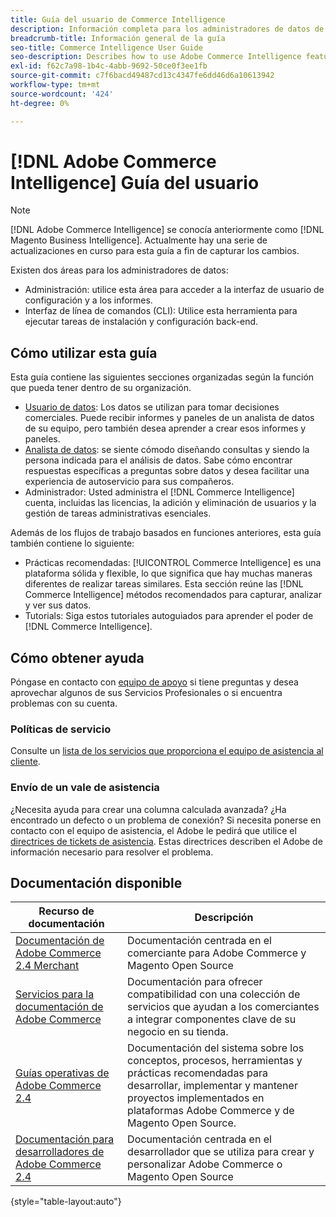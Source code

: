 ```yaml
---
title: Guía del usuario de Commerce Intelligence
description: Información completa para los administradores de datos de Commerce Intelligence.
breadcrumb-title: Información general de la guía
seo-title: Commerce Intelligence User Guide
seo-description: Describes how to use Adobe Commerce Intelligence features used to gain insights from Adobe Commerce or Magento Open Source data, along with other third-party data sources.
exl-id: f62c7a98-1b4c-4abb-9692-50ce0f3ee1fb
source-git-commit: c7f6bacd49487cd13c4347fe6dd46d6a10613942
workflow-type: tm+mt
source-wordcount: '424'
ht-degree: 0%

---
```



# [!DNL Adobe Commerce Intelligence] Guía del usuario

>[!NOTE]
>
>[!DNL Adobe Commerce Intelligence] se conocía anteriormente como [!DNL Magento Business Intelligence]. Actualmente hay una serie de actualizaciones en curso para esta guía a fin de capturar los cambios.

Existen dos áreas para los administradores de datos:

- Administración: utilice esta área para acceder a la interfaz de usuario de configuración y a los informes.
- Interfaz de línea de comandos (CLI): Utilice esta herramienta para ejecutar tareas de instalación y configuración back-end.

## Cómo utilizar esta guía

Esta guía contiene las siguientes secciones organizadas según la función que pueda tener dentro de su organización.

- [Usuario de datos](data-user.md): Los datos se utilizan para tomar decisiones comerciales. Puede recibir informes y paneles de un analista de datos de su equipo, pero también desea aprender a crear esos informes y paneles.
- [Analista de datos](data-analyst.md): se siente cómodo diseñando consultas y siendo la persona indicada para el análisis de datos. Sabe cómo encontrar respuestas específicas a preguntas sobre datos y desea facilitar una experiencia de autoservicio para sus compañeros.
- Administrador: Usted administra el [!DNL Commerce Intelligence] cuenta, incluidas las licencias, la adición y eliminación de usuarios y la gestión de tareas administrativas esenciales.

Además de los flujos de trabajo basados en funciones anteriores, esta guía también contiene lo siguiente:

- Prácticas recomendadas: [!UICONTROL Commerce Intelligence] es una plataforma sólida y flexible, lo que significa que hay muchas maneras diferentes de realizar tareas similares. Esta sección reúne las [!DNL Commerce Intelligence] métodos recomendados para capturar, analizar y ver sus datos.
- Tutorials: Siga estos tutoriales autoguiados para aprender el poder de [!DNL Commerce Intelligence].

## Cómo obtener ayuda

Póngase en contacto con [equipo de apoyo](https://experienceleague.adobe.com/docs/commerce-knowledge-base/kb/troubleshooting/miscellaneous/mbi-service-policies.html) si tiene preguntas y desea aprovechar algunos de sus Servicios Profesionales o si encuentra problemas con su cuenta.

### Políticas de servicio

Consulte un [lista de los servicios que proporciona el equipo de asistencia al cliente](https://experienceleague.adobe.com/docs/commerce-knowledge-base/kb/troubleshooting/miscellaneous/mbi-service-policies.html).

### Envío de un vale de asistencia

¿Necesita ayuda para crear una columna calculada avanzada? ¿Ha encontrado un defecto o un problema de conexión? Si necesita ponerse en contacto con el equipo de asistencia, el Adobe le pedirá que utilice el [directrices de tickets de asistencia](https://experienceleague.adobe.com/docs/commerce-knowledge-base/kb/troubleshooting/miscellaneous/mbi-service-policies.html). Estas directrices describen el Adobe de información necesario para resolver el problema.

## Documentación disponible

| Recurso de documentación | Descripción |
|----------------------- | ----------- |
| [Documentación de Adobe Commerce 2.4 Merchant](https://experienceleague.adobe.com/docs/commerce-admin/user-guides/home.html) | Documentación centrada en el comerciante para Adobe Commerce y Magento Open Source |
| [Servicios para la documentación de Adobe Commerce](https://experienceleague.adobe.com/docs/commerce-merchant-services/user-guides/home.html) | Documentación para ofrecer compatibilidad con una colección de servicios que ayudan a los comerciantes a integrar componentes clave de su negocio en su tienda. |
| [Guías operativas de Adobe Commerce 2.4](https://experienceleague.adobe.com/docs/commerce-operations/operational-guides/home.html) | Documentación del sistema sobre los conceptos, procesos, herramientas y prácticas recomendadas para desarrollar, implementar y mantener proyectos implementados en plataformas Adobe Commerce y de Magento Open Source. |
| [Documentación para desarrolladores de Adobe Commerce 2.4](https://developer.adobe.com/commerce/) | Documentación centrada en el desarrollador que se utiliza para crear y personalizar Adobe Commerce o Magento Open Source |

{style="table-layout:auto"}
